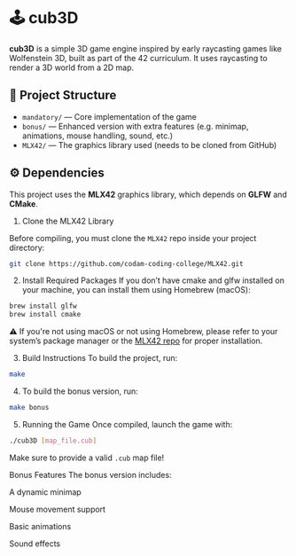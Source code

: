 # 🕹️ cub3D

**cub3D** is a simple 3D game engine inspired by early raycasting games like Wolfenstein 3D, built as part of the 42 curriculum. It uses raycasting to render a 3D world from a 2D map.

## 📁 Project Structure

- `mandatory/` — Core implementation of the game
- `bonus/` — Enhanced version with extra features (e.g. minimap, animations, mouse handling, sound, etc.)
- `MLX42/` — The graphics library used (needs to be cloned from GitHub)

## ⚙️ Dependencies

This project uses the **MLX42** graphics library, which depends on **GLFW** and **CMake**.

1. Clone the MLX42 Library

Before compiling, you must clone the `MLX42` repo inside your project directory:

```bash
git clone https://github.com/codam-coding-college/MLX42.git
```
2. Install Required Packages
If you don’t have cmake and glfw installed on your machine, you can install them using Homebrew (macOS):
```bash
brew install glfw
brew install cmake
```
⚠️ If you're not using macOS or not using Homebrew, please refer to your system’s package manager or the [MLX42 repo](https://github.com/codam-coding-college/MLX42.git) for proper installation.

3. Build Instructions
To build the project, run:
```bash
make
```
4. To build the bonus version, run:
```bash
make bonus
```
5. Running the Game
Once compiled, launch the game with:

```bash
./cub3D [map_file.cub]
```
Make sure to provide a valid `.cub` map file!

Bonus Features
The bonus version includes:

A dynamic minimap

Mouse movement support

Basic animations

Sound effects
